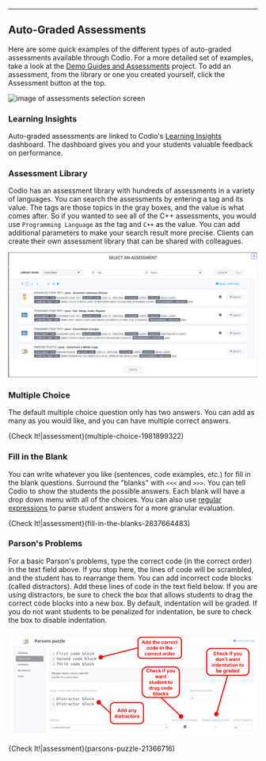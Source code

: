 ----------

## Auto-Graded Assessments
Here are some quick examples of the different types of auto-graded assessments available through Codio. For a more detailed set of examples, take a look at the [Demo Guides and Assessments](https://codio.com/home/starter-packs/cc68d38b-b0ea-4825-9814-46a3594c2b11) project. To add an assessment, from the library or one you created yourself, click the Assessment button at the top.

![image of assessments selection screen](https://global.codio.com/content/assessments.png)

### Learning Insights
Auto-graded assessments are linked to Codio's [Learning Insights](https://www.codio.com/blog/codio-advanced-student-learning-insights) dashboard. The dashboard gives you and your students valuable feedback on performance.

### Assessment Library
Codio has an assessment library with hundreds of assessments in a variety of languages. You can search the assessments by entering a tag and its value. The tags are those topics in the gray boxes, and the value is what comes after. So if you wanted to see all of the C++ assessments, you would use `Programming Language` as the tag and `C++` as the value. You can add additional parameters to make your search result more precise. Clients can create their own assessment library that can be shared with colleagues.

![Assessment Library](.guides/img/assessment-library.png)

### Multiple Choice
The default multiple choice question only has two answers. You can add as many as you would like, and you can have multiple correct answers.

{Check It!|assessment}(multiple-choice-1981899322)

### Fill in the Blank
You can write whatever you like (sentences, code examples, etc.) for fill in the blank questions. Surround the "blanks" with `<<<` and `>>>`. You can tell Codio to show the students the possible answers. Each blank will have a drop down menu with all of the choices. You can also use [regular expressions](https://docs.codio.com/courses/assessments/#regular-expression-support) to parse student answers for a more granular evaluation.

{Check It!|assessment}(fill-in-the-blanks-2837664483)

### Parson's Problems
For a basic Parson's problems, type the correct code (in the correct order) in the text field above. If you stop here, the lines of code will be scrambled, and the student has to rearrange them. You can add incorrect code blocks (called distractors). Add these lines of code in the text field below. If you are using distractors, be sure to check the box that allows students to drag the correct code blocks into a new box. By default, indentation will be graded. If you do not want students to be penalized for indentation, be sure to check the box to disable indentation.

![Parsons UI](.guides/img/new_parsons_ui.png)

{Check It!|assessment}(parsons-puzzle-21366716)
